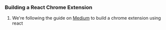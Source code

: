 ### Building a React Chrome Extension

1. We're following the guide on [Medium](https://gilfink.medium.com/building-a-chrome-extension-using-react-c5bfe45aaf36) to build a chrome extension using react

